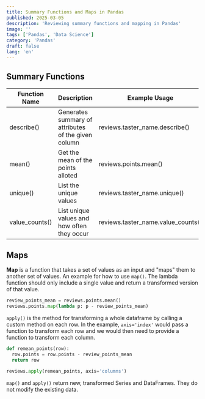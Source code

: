 ```yaml
---
title: Summary Functions and Maps in Pandas
published: 2025-03-05
description: 'Reviewing summary functions and mapping in Pandas'
image: ''
tags: ['Pandas', 'Data Science']
category: 'Pandas'
draft: false 
lang: 'en'
---
```


## Summary Functions

| Function Name | Description | Example Usage |
|---------------|-------------|---------------|
| describe()    | Generates summary of attributes of the given column | reviews.taster_name.describe() |
| mean()        | Get the mean of the points alloted | reviews.points.mean() | 
| unique()      | List the unique values | reviews.taster_name.unique() |
| value_counts()| List unique values and how often they occur | reviews.taster_name.value_counts() |

## Maps
<b>Map</b> is a function that takes a set of values as an input and "maps" them to another set of values. An example for how to use <code>map()</code>. The lambda function should only include a single value and return a transformed version of that value. 

```python
review_points_mean = reviews.points.mean()
reviews.points.map(lambda p: p - review_points_mean)
```

<code>apply()</code> is the method for transforming a whole dataframe by calling a custom method on each row. In the example, <code>axis='index'</code> would pass a function to transform each row and we would then need to provide a function to transform each column. 

```python
def remean_points(row):
  row.points = row.points - review_points_mean
  return row

reviews.apply(remean_points, axis='columns')
```

<code>map()</code> and <code>apply()</code> return new, transformed Series and DataFrames. They do not modify the existing data. 